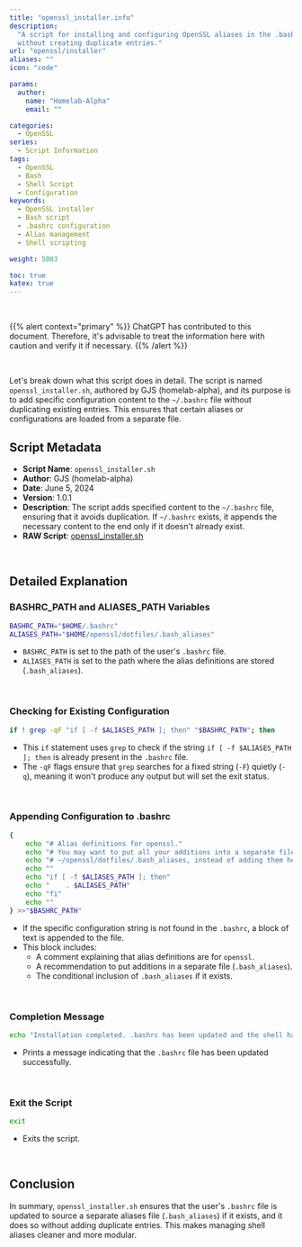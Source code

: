 ```yaml
---
title: "openssl_installer.info"
description:
  "A script for installing and configuring OpenSSL aliases in the .bashrc file
  without creating duplicate entries."
url: "openssl/installer"
aliases: ""
icon: "code"

params:
  author:
    name: "Homelab-Alpha"
    email: ""

categories:
  - OpenSSL
series:
  - Script Information
tags:
  - OpenSSL
  - Bash
  - Shell Script
  - Configuration
keywords:
  - OpenSSL installer
  - Bash script
  - .bashrc configuration
  - Alias management
  - Shell scripting

weight: 5003

toc: true
katex: true
---
```


<br />

{{% alert context="primary" %}}
ChatGPT has contributed to this document. Therefore, it's advisable to treat the
information here with caution and verify it if necessary. {{% /alert %}}

<br />

Let's break down what this script does in detail. The script is named
`openssl_installer.sh`, authored by GJS (homelab-alpha), and its purpose is to
add specific configuration content to the `~/.bashrc` file without duplicating
existing entries. This ensures that certain aliases or configurations are loaded
from a separate file.

## Script Metadata

- **Script Name**: `openssl_installer.sh`
- **Author**: GJS (homelab-alpha)
- **Date**: June 5, 2024
- **Version**: 1.0.1
- **Description**: The script adds specified content to the `~/.bashrc` file,
  ensuring that it avoids duplication. If `~/.bashrc` exists, it appends the
  necessary content to the end only if it doesn't already exist.
- **RAW Script**: [openssl_installer.sh]

<br />

## Detailed Explanation

### BASHRC_PATH and ALIASES_PATH Variables

```bash
BASHRC_PATH="$HOME/.bashrc"
ALIASES_PATH="$HOME/openssl/dotfiles/.bash_aliases"
```

- `BASHRC_PATH` is set to the path of the user's `.bashrc` file.
- `ALIASES_PATH` is set to the path where the alias definitions are stored
  (`.bash_aliases`).

<br />

### Checking for Existing Configuration

```bash
if ! grep -qF "if [ -f $ALIASES_PATH ]; then" "$BASHRC_PATH"; then
```

- This `if` statement uses `grep` to check if the string
  `if [ -f $ALIASES_PATH ]; then` is already present in the `.bashrc` file.
- The `-qF` flags ensure that `grep` searches for a fixed string (`-F`) quietly
  (`-q`), meaning it won't produce any output but will set the exit status.

<br />

### Appending Configuration to .bashrc

```bash
{
    echo "# Alias definitions for openssl."
    echo "# You may want to put all your additions into a separate file like"
    echo "# ~/openssl/dotfiles/.bash_aliases, instead of adding them here directly."
    echo ""
    echo "if [ -f $ALIASES_PATH ]; then"
    echo "    . $ALIASES_PATH"
    echo "fi"
    echo ""
} >>"$BASHRC_PATH"
```

- If the specific configuration string is not found in the `.bashrc`, a block of
  text is appended to the file.
- This block includes:
  - A comment explaining that alias definitions are for `openssl`.
  - A recommendation to put additions in a separate file (`.bash_aliases`).
  - The conditional inclusion of `.bash_aliases` if it exists.

<br />

### Completion Message

```bash
echo "Installation completed. .bashrc has been updated and the shell has been restarted."
```

- Prints a message indicating that the `.bashrc` file has been updated
  successfully.

<br />

### Exit the Script

```bash
exit
```

- Exits the script.

<br />

## Conclusion

In summary, `openssl_installer.sh` ensures that the user's `.bashrc` file is
updated to source a separate aliases file (`.bash_aliases`) if it exists, and it
does so without adding duplicate entries. This makes managing shell aliases
cleaner and more modular.

<br />

[openssl_installer.sh]:
  https://raw.githubusercontent.com/homelab-alpha/openssl/main/openssl_installer.sh
